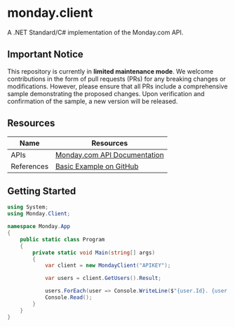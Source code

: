 # monday.client

A .NET Standard/C# implementation of the Monday.com API.

## Important Notice

This repository is currently in **limited maintenance mode**. We welcome contributions in the form of pull requests (PRs) for any breaking changes or modifications. However, please ensure that all PRs include a comprehensive sample demonstrating the proposed changes. Upon verification and confirmation of the sample, a new version will be released.

## Resources

| Name       | Resources                                       |
|------------|-------------------------------------------------|
| APIs       | [Monday.com API Documentation](https://developers.monday.com/) |
| References | [Basic Example on GitHub](https://github.com/LucyParry/MondayAPIV2_BasicExample) |

## Getting Started

```csharp
using System;
using Monday.Client;

namespace Monday.App
{
    public static class Program
    {
        private static void Main(string[] args)
        {
            var client = new MondayClient("APIKEY");

            var users = client.GetUsers().Result;

            users.ForEach(user => Console.WriteLine($"{user.Id}. {user.Name}"));
            Console.Read();
        }
    }
}
```
